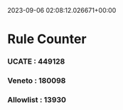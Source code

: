 2023-09-06 02:08:12.026671+00:00
# Rule Counter 
 ### UCATE : 449128

 ### Veneto : 180098

 ### Allowlist : 13930